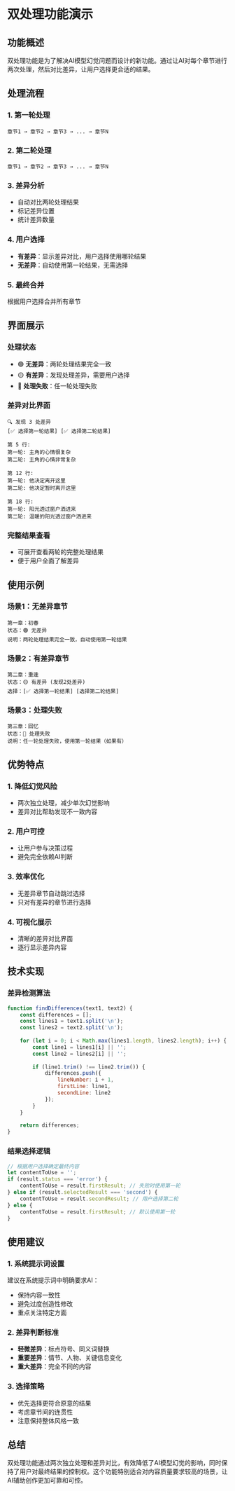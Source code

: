 # 双处理功能演示

## 功能概述

双处理功能是为了解决AI模型幻觉问题而设计的新功能。通过让AI对每个章节进行两次处理，然后对比差异，让用户选择更合适的结果。

## 处理流程

### 1. 第一轮处理
```
章节1 → 章节2 → 章节3 → ... → 章节N
```

### 2. 第二轮处理
```
章节1 → 章节2 → 章节3 → ... → 章节N
```

### 3. 差异分析
- 自动对比两轮处理结果
- 标记差异位置
- 统计差异数量

### 4. 用户选择
- **有差异**：显示差异对比，用户选择使用哪轮结果
- **无差异**：自动使用第一轮结果，无需选择

### 5. 最终合并
根据用户选择合并所有章节

## 界面展示

### 处理状态
- 🟢 **无差异**：两轮处理结果完全一致
- 🟡 **有差异**：发现处理差异，需要用户选择
- 🔴 **处理失败**：任一轮处理失败

### 差异对比界面
```
🔍 发现 3 处差异
[✅ 选择第一轮结果] [✅ 选择第二轮结果]

第 5 行:
第一轮: 主角的心情很复杂
第二轮: 主角的心情非常复杂

第 12 行:
第一轮: 他决定离开这里
第二轮: 他决定暂时离开这里

第 18 行:
第一轮: 阳光透过窗户洒进来
第二轮: 温暖的阳光透过窗户洒进来
```

### 完整结果查看
- 可展开查看两轮的完整处理结果
- 便于用户全面了解差异

## 使用示例

### 场景1：无差异章节
```
第一章：初春
状态：🟢 无差异
说明：两轮处理结果完全一致，自动使用第一轮结果
```

### 场景2：有差异章节
```
第二章：重逢
状态：🟡 有差异 (发现2处差异)
选择：[✅ 选择第一轮结果] [选择第二轮结果]
```

### 场景3：处理失败
```
第三章：回忆
状态：🔴 处理失败
说明：任一轮处理失败，使用第一轮结果（如果有）
```

## 优势特点

### 1. 降低幻觉风险
- 两次独立处理，减少单次幻觉影响
- 差异对比帮助发现不一致内容

### 2. 用户可控
- 让用户参与决策过程
- 避免完全依赖AI判断

### 3. 效率优化
- 无差异章节自动跳过选择
- 只对有差异的章节进行选择

### 4. 可视化展示
- 清晰的差异对比界面
- 逐行显示差异内容

## 技术实现

### 差异检测算法
```javascript
function findDifferences(text1, text2) {
    const differences = [];
    const lines1 = text1.split('\n');
    const lines2 = text2.split('\n');
    
    for (let i = 0; i < Math.max(lines1.length, lines2.length); i++) {
        const line1 = lines1[i] || '';
        const line2 = lines2[i] || '';
        
        if (line1.trim() !== line2.trim()) {
            differences.push({
                lineNumber: i + 1,
                firstLine: line1,
                secondLine: line2
            });
        }
    }
    
    return differences;
}
```

### 结果选择逻辑
```javascript
// 根据用户选择确定最终内容
let contentToUse = '';
if (result.status === 'error') {
    contentToUse = result.firstResult; // 失败时使用第一轮
} else if (result.selectedResult === 'second') {
    contentToUse = result.secondResult; // 用户选择第二轮
} else {
    contentToUse = result.firstResult; // 默认使用第一轮
}
```

## 使用建议

### 1. 系统提示词设置
建议在系统提示词中明确要求AI：
- 保持内容一致性
- 避免过度创造性修改
- 重点关注特定方面

### 2. 差异判断标准
- **轻微差异**：标点符号、同义词替换
- **重要差异**：情节、人物、关键信息变化
- **重大差异**：完全不同的内容

### 3. 选择策略
- 优先选择更符合原意的结果
- 考虑章节间的连贯性
- 注意保持整体风格一致

## 总结

双处理功能通过两次独立处理和差异对比，有效降低了AI模型幻觉的影响，同时保持了用户对最终结果的控制权。这个功能特别适合对内容质量要求较高的场景，让AI辅助创作更加可靠和可控。 